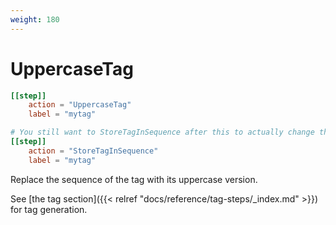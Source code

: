 ```yaml
---
weight: 180
---
```


# UppercaseTag


```toml
[[step]]
    action = "UppercaseTag"
    label = "mytag"

# You still want to StoreTagInSequence after this to actually change the sequence.
[[step]]
	action = "StoreTagInSequence"
	label = "mytag"

```

Replace the sequence of the tag with its uppercase version.

See [the tag section]({{< relref "docs/reference/tag-steps/_index.md" >}}) for tag generation.
